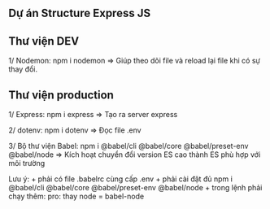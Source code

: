 ## Dự án Structure Express JS

## Thư viện DEV

1/ Nodemon: npm i nodemon
=> Giúp theo dõi file và reload lại file khi có sự thay đổi.

## Thư viện production

1/ Express: npm i express
=> Tạo ra server express

2/ dotenv: npm i dotenv
=> Đọc file .env

3/ Bộ thư viện Babel: npm i @babel/cli @babel/core @babel/preset-env @babel/node
=> Kích hoạt chuyển đổi version ES cao thành ES phù hợp với môi trường

Lưu ý: + phải có file .babelrc cùng cấp .env + phải cài đặt đủ npm i @babel/cli @babel/core @babel/preset-env @babel/node + trong lệnh phải chạy thêm: pro: thay node = babel-node
